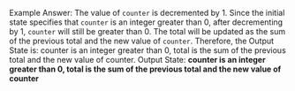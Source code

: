 Example Answer:
The value of `counter` is decremented by 1. Since the initial state specifies that `counter` is an integer greater than 0, after decrementing by 1, `counter` will still be greater than 0. The total will be updated as the sum of the previous total and the new value of `counter`. Therefore, the Output State is: counter is an integer greater than 0, total is the sum of the previous total and the new value of counter.
Output State: **counter is an integer greater than 0, total is the sum of the previous total and the new value of counter**